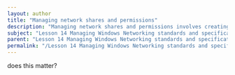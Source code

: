 ```yaml
---
layout: author
title: "Managing network shares and permissions"
description: "Managing network shares and permissions involves creating and configuring shared folders on Windows networks to allow users and groups to access files and resources. Key tasks include setting share permissions, which determine who can access the share over the network, and setting NTFS permissions, which control how users can interact with the files and folders within the share. This subtopic also covers the use of tools such as File Explorer, the Computer Management console, and command-line utilities for managing shares and permissions effectively. Understanding best practices for securing shares and maintaining appropriate access controls is essential for network administrators to protect sensitive data while enabling collaboration among users."
subject: "Lesson 14 Managing Windows Networking standards and specifications"
parent: "Lesson 14 Managing Windows Networking standards and specifications"
permalink: "/Lesson 14 Managing Windows Networking standards and specifications/Managing network shares and permissions/"
---
```


does this matter?
